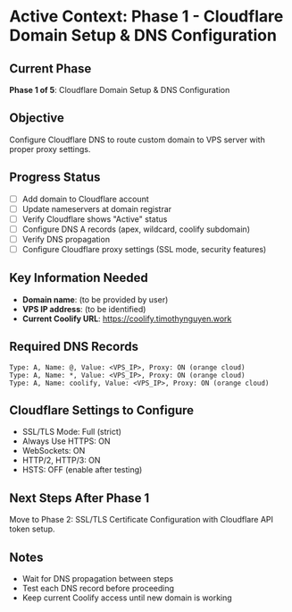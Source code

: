 # Active Context: Phase 1 - Cloudflare Domain Setup & DNS Configuration

## Current Phase
**Phase 1 of 5**: Cloudflare Domain Setup & DNS Configuration

## Objective
Configure Cloudflare DNS to route custom domain to VPS server with proper proxy settings.

## Progress Status
- [ ] Add domain to Cloudflare account
- [ ] Update nameservers at domain registrar  
- [ ] Verify Cloudflare shows "Active" status
- [ ] Configure DNS A records (apex, wildcard, coolify subdomain)
- [ ] Verify DNS propagation
- [ ] Configure Cloudflare proxy settings (SSL mode, security features)

## Key Information Needed
- **Domain name**: (to be provided by user)
- **VPS IP address**: (to be identified)
- **Current Coolify URL**: https://coolify.timothynguyen.work

## Required DNS Records
```
Type: A, Name: @, Value: <VPS_IP>, Proxy: ON (orange cloud)
Type: A, Name: *, Value: <VPS_IP>, Proxy: ON (orange cloud)  
Type: A, Name: coolify, Value: <VPS_IP>, Proxy: ON (orange cloud)
```

## Cloudflare Settings to Configure
- SSL/TLS Mode: Full (strict)
- Always Use HTTPS: ON
- WebSockets: ON
- HTTP/2, HTTP/3: ON
- HSTS: OFF (enable after testing)

## Next Steps After Phase 1
Move to Phase 2: SSL/TLS Certificate Configuration with Cloudflare API token setup.

## Notes
- Wait for DNS propagation between steps
- Test each DNS record before proceeding
- Keep current Coolify access until new domain is working
